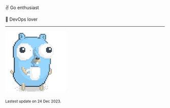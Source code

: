:v: Go enthusiast

:muscle: DevOps lover

---

![Image alt text](/images/gopher_with_coffee.gif)


<sub>Lastest update on 24 Dec 2023.</sub>

